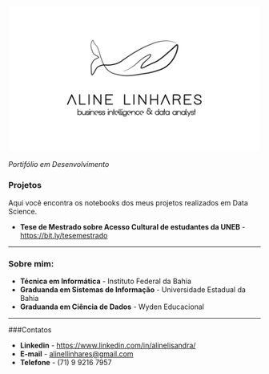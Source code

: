 <p align="center">
  <img src="https://github.com/alinelisandra/datascience/blob/master/logo_%20preta_%20fundo%20branco_%20grossa.png" >
</p>

*Portifólio em Desenvolvimento*

### Projetos

Aqui você encontra os notebooks dos meus projetos realizados em Data Science.
* **Tese de Mestrado sobre Acesso Cultural de estudantes da UNEB** - https://bit.ly/tesemestrado

---

### Sobre mim:

* **Técnica em Informática** - Instituto Federal da Bahia
* **Graduanda em Sistemas de Informação** - Universidade Estadual da Bahia
* **Graduanda em Ciência de Dados** - Wyden Educacional

---

###Contatos 

* **Linkedin** - https://www.linkedin.com/in/alinelisandra/
* **E-mail** - alinellinhares@gmail.com
* **Telefone** - (71) 9 9216 7957
